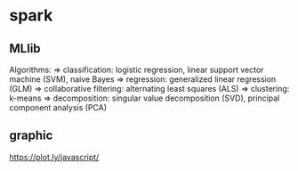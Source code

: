 # spark

## MLlib

Algorithms:
=> classification: logistic regression, linear support vector machine (SVM), naive Bayes
=> regression: generalized linear regression (GLM)
=> collaborative filtering: alternating least squares (ALS)
=> clustering: k-means
=> decomposition: singular value decomposition (SVD), principal component analysis (PCA)

## graphic
https://plot.ly/javascript/
